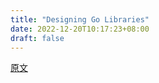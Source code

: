 ```yaml
---
title: "Designing Go Libraries"
date: 2022-12-20T10:17:23+08:00
draft: false
---
```


[原文](https://abhinavg.net/2022/12/06/designing-go-libraries/)